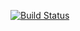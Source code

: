 [![Build Status](https://travis-ci.org/shirley-yu/gittest.svg?branch=master)](https://travis-ci.org/shirley-yu/gittest)
